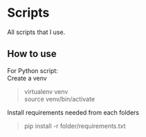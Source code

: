 # Scripts
All scripts that I use.

## How to use
For Python script:  
Create a venv
> virtualenv venv  
> source venv/bin/activate

Install requirements needed from each folders
> pip install -r folder/requirements.txt

